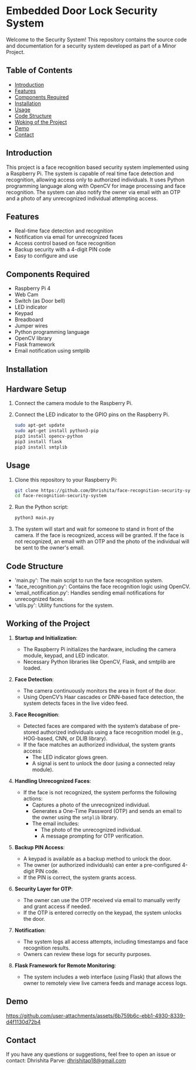 # Embedded Door Lock Security System

Welcome to the Security System! This repository contains the source code and documentation for a security system developed as part of a Minor Project.

## Table of Contents

- [Introduction](#introduction)
- [Features](#features)
- [Components Required](#components-required)
- [Installation](#installation)
- [Usage](#usage)
- [Code Structure](#code-structure)
- [Woking of the Project](#working-of-the-project)
- [Demo](#demo)
- [Contact](#contact)

## Introduction

This project is a face recognition based security system implemented using a Raspberry Pi. The system is capable of real time face detection and recognition, allowing access only to authorized individuals. It uses Python programming language along with OpenCV for image processing and face recognition. The system can also notify the owner via email with an OTP and a photo of any unrecognized individual attempting access.

## Features

- Real-time face detection and recognition
- Notification via email for unrecognized faces
- Access control based on face recognition
- Backup security with a 4-digit PIN code
- Easy to configure and use

## Components Required
- Raspberry Pi 4
- Web Cam
- Switch (as Door bell)
- LED indicator
- Keypad
- Breadboard
- Jumper wires
- Python programming language
- OpenCV library
- Flask framework
- Email notification using smtplib
  
## Installation
## Hardware Setup

1. Connect the camera module to the Raspberry Pi.
2. Connect the LED indicator to the GPIO pins on the Raspberry Pi.
   
    ```bash
    sudo apt-get update
    sudo apt-get install python3-pip
    pip3 install opencv-python
    pip3 install flask
    pip3 install smtplib
    
## Usage
1. Clone this repository to your Raspberry Pi:
   
   ```bash
   git clone https://github.com/Dhrishita/face-recognition-security-system.git
   cd face-recognition-security-system
   
3. Run the Python script:
   
   ```bash
   python3 main.py

5. The system will start and wait for someone to stand in front of the camera. If the face is recognized, access will be granted. If the face is not recognized, an email with an OTP and the photo of the individual will be sent to the owner's email.

## Code Structure
- 'main.py': The main script to run the face recognition system.
- 'face_recognition.py': Contains the face recognition logic using OpenCV.
- 'email_notification.py': Handles sending email notifications for unrecognized faces.
- 'utils.py': Utility functions for the system.

## Working of the Project

1. **Startup and Initialization**:
   - The Raspberry Pi initializes the hardware, including the camera module, keypad, and LED indicator.
   - Necessary Python libraries like OpenCV, Flask, and smtplib are loaded.

2. **Face Detection**:
   - The camera continuously monitors the area in front of the door.
   - Using OpenCV’s Haar cascades or DNN-based face detection, the system detects faces in the live video feed.

3. **Face Recognition**:
   - Detected faces are compared with the system’s database of pre-stored authorized individuals using a face recognition model (e.g., HOG-based, CNN, or DLIB library).
   - If the face matches an authorized individual, the system grants access:
     - The LED indicator glows green.
     - A signal is sent to unlock the door (using a connected relay module).

4. **Handling Unrecognized Faces**:
   - If the face is not recognized, the system performs the following actions:
     - Captures a photo of the unrecognized individual.
     - Generates a One-Time Password (OTP) and sends an email to the owner using the `smtplib` library.
     - The email includes:
       - The photo of the unrecognized individual.
       - A message prompting for OTP verification.

5. **Backup PIN Access**:
   - A keypad is available as a backup method to unlock the door.
   - The owner (or authorized individuals) can enter a pre-configured 4-digit PIN code.
   - If the PIN is correct, the system grants access.

6. **Security Layer for OTP**:
   - The owner can use the OTP received via email to manually verify and grant access if needed.
   - If the OTP is entered correctly on the keypad, the system unlocks the door.

7. **Notification**:
   - The system logs all access attempts, including timestamps and face recognition results.
   - Owners can review these logs for security purposes.

8. **Flask Framework for Remote Monitoring**:
   - The system includes a web interface (using Flask) that allows the owner to remotely view live camera feeds and manage access logs.

## Demo

https://github.com/user-attachments/assets/6b759b6c-ebb1-4930-8339-d4f1130d72b4

## Contact
If you have any questions or suggestions, feel free to open an issue or contact:
Dhrishita Parve: dhrishitap18@gmail.com


